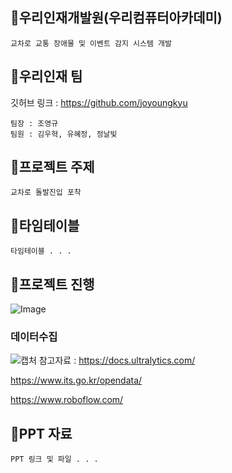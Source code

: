 ## 🎁우리인재개발원(우리컴퓨터아카데미)
```
교차로 교통 장애물 및 이벤트 감지 시스템 개발
```

## 🎁우리인재 팀
깃허브 링크 : https://github.com/joyoungkyu

```
팀장 : 조영규 
팀원 : 김우혁, 유혜정, 정날빛
```


## 🎁프로젝트 주제
```
교차로 돌발진입 포착
```

## 🎁타임테이블
```
타임테이블 . . . 
```

## 🎁프로젝트 진행
![Image](https://github.com/user-attachments/assets/7f57d601-8528-42d8-817a-8e7887fecec1)

### 데이터수집
![캡처](https://github.com/user-attachments/assets/b8f0ec96-9fdd-4b30-9ad4-dbdd1d307afe)
참고자료 : https://docs.ultralytics.com/

https://www.its.go.kr/opendata/

https://www.roboflow.com/

## 🎁PPT 자료
```
PPT 링크 및 파일 . . .
```
